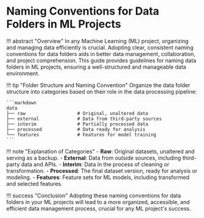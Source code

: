 # Naming Conventions for Data Folders in ML Projects

!!! abstract "Overview"
    In any Machine Learning (ML) project, organizing and managing data efficiently is crucial. Adopting clear, consistent naming conventions for data folders aids in better data management, collaboration, and project comprehension. This guide provides guidelines for naming data folders in ML projects, ensuring a well-structured and manageable data environment.

!!! tip "Folder Structure and Naming Convention"
    Organize the data folder structure into categories based on their role in the data processing pipeline:

    ```markdown
    data
    ├── raw                   # Original, unaltered data
    ├── external              # Data from third-party sources
    ├── interim               # Partially processed data
    ├── processed             # Data ready for analysis
    └── features              # Features for model training
    ```

!!! note "Explanation of Categories"
    - **Raw**: Original datasets, unaltered and serving as a backup.
    - **External**: Data from outside sources, including third-party data and APIs.
    - **Interim**: Data in the process of cleaning or transformation.
    - **Processed**: The final dataset version, ready for analysis or modeling.
    - **Features**: Feature sets for ML models, including transformed and selected features.

!!! success "Conclusion"
    Adopting these naming conventions for data folders in your ML projects will lead to a more organized, accessible, and efficient data management process, crucial for any ML project's success.